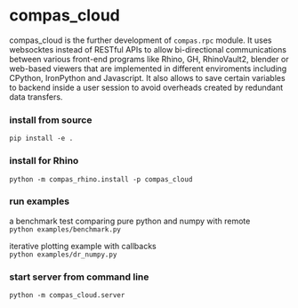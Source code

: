 # compas_cloud
compas_cloud is the further development of `compas.rpc` module. It uses websocktes instead of RESTful APIs to allow bi-directional communications between various front-end programs like Rhino, GH, RhinoVault2, blender or web-based viewers that are implemented in different enviroments including CPython, IronPython and Javascript. It also allows to save certain variables to backend inside a user session to avoid overheads created by redundant data transfers.



### install from source
`pip install -e .`


### install for Rhino
`python -m compas_rhino.install -p compas_cloud`


### run examples
a benchmark test comparing pure python and numpy with remote    
`python examples/benchmark.py`

iterative plotting example with callbacks    
`python examples/dr_numpy.py`

### start server from command line
`python -m compas_cloud.server`
